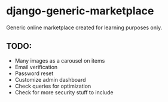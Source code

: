 # django-generic-marketplace
Generic online marketplace created for learning purposes only.

## TODO:

* Many images as a carousel on items
* Email verification
* Password reset
* Customize admin dashboard
* Check queries for optimization 
* Check for more security stuff to include

